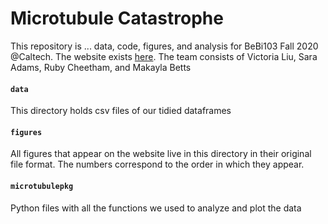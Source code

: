 # Microtubule Catastrophe
This repository is ...  data, code, figures, and analysis for BeBi103 Fall 2020 @Caltech. The website exists [here](https://liuvictoria.github.io/sleepingbeauty/). The team consists of Victoria Liu, Sara Adams, Ruby Cheetham, and Makayla Betts

#### `data`
This directory holds csv files of our tidied dataframes

#### `figures`
All figures that appear on the website live in this directory in their original file format. The numbers correspond to the order in which they appear.

#### `microtubulepkg`
Python files with all the functions we used to analyze and plot the data
